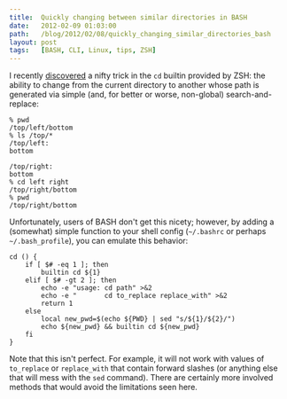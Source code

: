 ```yaml
---
title:  Quickly changing between similar directories in BASH
date:   2012-02-09 01:03:00
path:   /blog/2012/02/08/quickly_changing_similar_directories_bash
layout: post
tags:   [BASH, CLI, Linux, tips, ZSH]
---
```

I recently [discovered](http://www.acm.uiuc.edu/workshops/zsh/cd.html) a nifty trick in the `cd`
builtin provided by ZSH: the ability to change from the current directory to another whose path is
generated via simple (and, for better or worse, non-global) search-and-replace:

    % pwd
    /top/left/bottom
    % ls /top/*
    /top/left:
    bottom

    /top/right:
    bottom
    % cd left right
    /top/right/bottom
    % pwd
    /top/right/bottom

Unfortunately, users of BASH don't get this nicety; however, by adding a (somewhat) simple function
to your shell config (`~/.bashrc` or perhaps `~/.bash_profile`), you can emulate this behavior:

    cd () { 
        if [ $# -eq 1 ]; then
            builtin cd ${1}
        elif [ $# -gt 2 ]; then
            echo -e "usage: cd path" >&2
            echo -e "       cd to_replace replace_with" >&2
            return 1
        else
            local new_pwd=$(echo ${PWD} | sed "s/${1}/${2}/")
            echo ${new_pwd} && builtin cd ${new_pwd}
        fi
    }

Note that this isn't perfect. For example, it will not work with values of `to_replace` or
`replace_with` that contain forward slashes (or anything else that will mess with the `sed`
command). There are certainly more involved methods that would avoid the limitations seen here.
